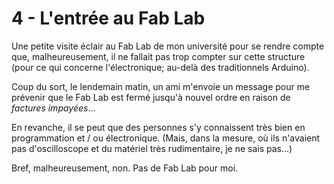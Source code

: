 # 4 - L'entrée au Fab Lab 

Une petite visite éclair au Fab Lab de mon université pour se rendre compte que, malheureusement, il ne fallait pas trop compter sur cette structure (pour ce qui concerne l'électronique; au-delà des traditionnels Arduino).

Coup du sort, le lendemain matin, un ami m'envoie un message pour me prévenir que le Fab Lab est fermé jusqu'à nouvel ordre en raison de _factures impayées_...

En revanche, il se peut que des personnes s'y connaissent très bien en programmation et / ou électronique. (Mais, dans la mesure, où ils n'avaient pas d'oscilloscope et du matériel très rudimentaire, je ne sais pas...)

Bref, malheureusement, non. Pas de Fab Lab pour moi.
